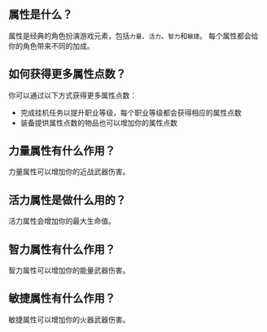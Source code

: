 ## 属性是什么？
属性是经典的角色扮演游戏元素，包括`力量`、`活力`、`智力`和`敏捷`。
每个属性都会给你的角色带来不同的加成。

## 如何获得更多属性点数？
你可以通过以下方式获得更多属性点数：
- 完成挂机任务以提升职业等级，每个职业等级都会获得相应的属性点数
- 装备提供属性点数的物品也可以增加你的属性点数

## 力量属性有什么作用？
力量属性可以增加你的近战武器伤害。

## 活力属性是做什么用的？
活力属性会增加你的最大生命值。

## 智力属性有什么作用？
智力属性可以增加你的能量武器伤害。

## 敏捷属性有什么作用？
敏捷属性可以增加你的火器武器伤害。
